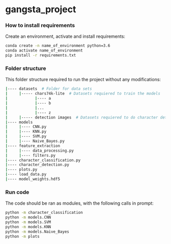 # gangsta_project
### How to install requirements
Create an environment, activate and install requirements:
```bash
conda create -n name_of_environment python=3.6
conda activate name_of_environment
pip install -r requirements.txt
```

### Folder structure
This folder structure required to run the project without any modifications:

```bash
|---- datasets  # Folder for data sets
|     |----- chars74k-lite  # Datasets requiered to train the models
|            |---- a
|            |---- b
|            |...
|            |---- z
|     |----- detection images  # Datasets requiered to do character detection
|---- models
|     |---- CNN.py
|     |---- KNN.py
|     |---- SVM.py
|     |---- Naive_Bayes.py
|---- feature_extraction
|     |---- data_processing.py
|     |---- filters.py
|---- character_classification.py
|---- character_detection.py
|---- plots.py
|---- load_data.py
|---- model_weights.hdf5
```

### Run code
The code should be ran as modules, with the following calls in prompt:
```bash
python -m character_classification
python -m models.CNN
python -m models.SVM
python -m models.KNN
python -m models.Naive_Bayes
python -m plots
```
